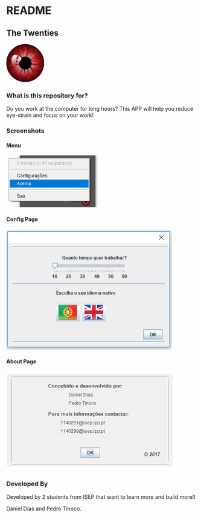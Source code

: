 # README #

## The Twenties ##

<img width="100" height="100" src="./20s.png">

### What is this repository for? ###

Do you work at the computer for long hours? This APP will help you reduce eye-strain and focus on your work!

### Screenshots ###
#### Menu ####
![Menu](./The_Twenties_Menu.PNG)
#### Config Page ####
![Config_Page](./The_Twenties_Config.PNG)
#### About Page ####
![Config_Page](./The_Twenties_About.PNG)




### Developed By ###

Developed by 2 students from ISEP that want to learn more and build more!!

Daniel Dias and Pedro Tinoco.